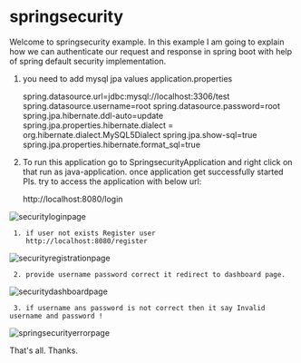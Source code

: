 # springsecurity
Welcome to springsecurity example. In this example I am going to explain how we can authenticate our request and response in spring boot with help of spring default security implementation.

1. you need to add mysql jpa values application.properties

    spring.datasource.url=jdbc:mysql://localhost:3306/test
    spring.datasource.username=root
    spring.datasource.password=root
    spring.jpa.hibernate.ddl-auto=update
    spring.jpa.properties.hibernate.dialect = org.hibernate.dialect.MySQL5Dialect
    spring.jpa.show-sql=true
    spring.jpa.properties.hibernate.format_sql=true

2. To run this application go to SpringsecurityApplication and right click on that run as java-application. once application
   get successfully started Pls. try to access the application with below url:
    
	http://localhost:8080/login

 ![securityloginpage](https://github.com/vikuSingh/springsecurity/assets/20941580/68f81a34-2366-4188-a522-e37e086540c2)

     1. if user not exists Register user
        http://localhost:8080/register

![securityregistrationpage](https://github.com/vikuSingh/springsecurity/assets/20941580/bb54cd60-579b-404d-8045-e47722310c04)

     2. provide username password correct it redirect to dashboard page.

 ![securitydashboardpage](https://github.com/vikuSingh/springsecurity/assets/20941580/22cc9ce8-98a8-40d2-9f52-28e410b2ecba)

     3. if username ans password is not correct then it say Invalid username and password !


![springsecurityerrorpage](https://github.com/vikuSingh/springsecurity/assets/20941580/59d3d8af-bdf8-4da8-b37f-8afacc7517d6)

 That's all. Thanks.

